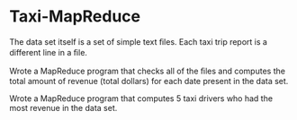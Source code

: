# Taxi-MapReduce
The data set itself is a set of simple text ﬁles. Each taxi trip report is a different line in a ﬁle.

Wrote a MapReduce program that checks all of the ﬁles and computes the total amount of revenue (total dollars) for each date present in the data set.

Wrote a MapReduce program that computes 5 taxi drivers who had the most revenue in the data set.
